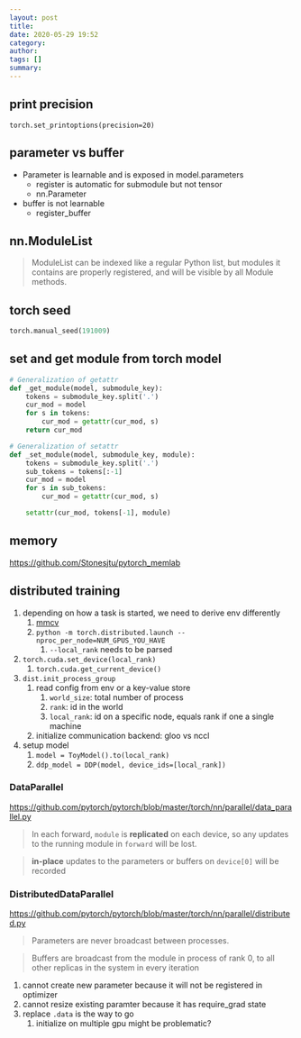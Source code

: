 ```yaml
---
layout: post
title: 
date: 2020-05-29 19:52
category: 
author: 
tags: []
summary: 
---
```


## print precision

`torch.set_printoptions(precision=20)`

## parameter vs buffer

* Parameter is learnable and is exposed in model.parameters
  * register is automatic for submodule but not tensor
  * nn.Parameter
* buffer is not learnable
  * register_buffer

## nn.ModuleList

> ModuleList can be indexed like a regular Python list, but modules it contains are properly registered, and will be visible by all Module methods.

## torch seed

```python
torch.manual_seed(191009)
```

## set and get module from torch model

```python
# Generalization of getattr
def _get_module(model, submodule_key):
    tokens = submodule_key.split('.')
    cur_mod = model
    for s in tokens:
        cur_mod = getattr(cur_mod, s)
    return cur_mod

# Generalization of setattr
def _set_module(model, submodule_key, module):
    tokens = submodule_key.split('.')
    sub_tokens = tokens[:-1]
    cur_mod = model
    for s in sub_tokens:
        cur_mod = getattr(cur_mod, s)

    setattr(cur_mod, tokens[-1], module)
```
## memory

https://github.com/Stonesjtu/pytorch_memlab

## distributed training

1. depending on how a task is started, we need to derive env differently
   1. [mmcv](https://github.com/open-mmlab/mmcv/blob/master/mmcv/runner/dist_utils.py)
   2. `python -m torch.distributed.launch --nproc_per_node=NUM_GPUS_YOU_HAVE`
      1. `--local_rank` needs to be parsed
2. `torch.cuda.set_device(local_rank)`
   1. `torch.cuda.get_current_device()`
3. `dist.init_process_group`
   1. read config from env or a key-value store
      1. `world_size`: total number of process
      2. `rank`: id in the world
      3. `local_rank`: id on a specific node, equals rank if one a single machine
   2. initialize communication backend: gloo vs nccl
4. setup model
   1. `model = ToyModel().to(local_rank)`
   2. `ddp_model = DDP(model, device_ids=[local_rank])`

### DataParallel

https://github.com/pytorch/pytorch/blob/master/torch/nn/parallel/data_parallel.py

> In each forward, `module` is **replicated** on each device, 
> so any updates to the running module in `forward` will be lost.

> **in-place** updates to the parameters or buffers on ``device[0]`` will be recorded

### DistributedDataParallel

https://github.com/pytorch/pytorch/blob/master/torch/nn/parallel/distributed.py

> Parameters are never broadcast between processes.

> Buffers are broadcast from the module in process of rank 0,
> to all other replicas in the system in every iteration

1. cannot create new parameter because it will not be registered in optimizer
2. cannot resize existing paramter because it has require_grad state
3. replace `.data` is the way to go
   1. initialize on multiple gpu might be problematic?
